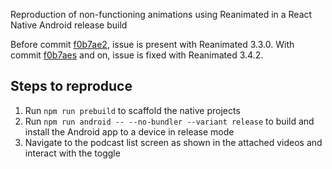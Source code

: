 Reproduction of non-functioning animations using Reanimated in a React Native Android release build 

Before commit [f0b7ae2](https://github.com/klcantrell/reanimated-3.3-android-release-issue/commit/f0b7ae26a8e818197fbe2ad0fba47ed362a4e69e), issue is present with Reanimated 3.3.0. With commit [f0b7aes](https://github.com/klcantrell/reanimated-3.3-android-release-issue/commit/f0b7ae26a8e818197fbe2ad0fba47ed362a4e69e) and on, issue is fixed with Reanimated 3.4.2.

## Steps to reproduce

1. Run `npm run prebuild` to scaffold the native projects
1. Run `npm run android -- --no-bundler --variant release` to build and install the Android app to a device in release mode
1. Navigate to the podcast list screen as shown in the attached videos and interact with the toggle
